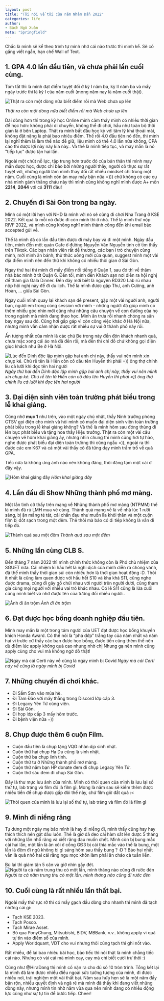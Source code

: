 ```yaml
---
layout: post
title: "Tôi nói về tôi của năm Nhâm Dần 2022"
categories: life
author:
- Bách Ngô Xuân
meta: "Springfield"
---
```


Chắc là mình sẽ kể theo trình tự mình nhớ cái nào trước thì mình kể. Sẽ cố gắng viết ngắn, hạn chế Wall of Text.

## 1. GPA 4.0 lần đầu tiên, và chưa phải lần cuối cùng.

Tóm tắt thì là mình đạt điểm tuyệt đối ở kỳ I năm ba, kỳ II năm ba và mấy ngày trước thì là kỳ I của năm cuối (mong năm nay là năm cuối thật). 

![Thật ra còn một dòng nữa biết điểm rồi mà Web chưa up lên](/assets/imageFor2023/diem1.jpg)
            
*Thật ra còn một dòng nữa biết điểm rồi mà Web chưa up lên*

Dài dòng hơn thì trong kỳ học Online mình cảm thấy mình có nhiều thời gian để học hơn: không phải di chuyển, không thể đi chơi, hầu như toàn bộ thời gian là ở bên Laptop. Thật ra mình bắt đầu học kỳ với tâm lý khá thoải mái, không đặt nặng là phải bao nhiêu điểm. Thế rồi 4.0 đầu tiên nó đến, thì mình lại nghĩ thêm là làm thế nào để giữ, liệu mình có thể 4.0 lần nữa không, CPA cao thì được lợi này này kia này.. Và thế là mình tiếp tục, và may mắn là nó "tiếp tục" được tận hai lần.

Ngoài một chút nỗ lực, tập trung hơn trước đó của bản thân thì mình may mắn được học, được chỉ bảo bởi những người thầy, người cô thực sự rất tuyệt vời, những người làm mình thay đổi rất nhiều mindset chỉ trong một năm. Cuối cùng là mình còn ăn may mấy bận nữa =))) chứ không có các cụ nhà mình gánh thằng cháu này thì mình cũng không nghĩ mình được A+ môn **2214**, **2044** với cả **3111** đâu! 

## 2. Chuyến đi Sài Gòn trong ba ngày.

Mình có một lời hẹn với NHD là mình với nó sẽ cùng đi chơi Nha Trang ở KSE 2022. Kết quả là mỗi nó được đi còn mình thì ở nhà. Thế là mình thử nộp RIVF 2022, và mình cũng không nghĩ mình thành công đến khi email báo accepted gửi về.

Thế là mình đã có lần đầu tiên được đi máy bay và đi một mình. Ngày đầu tiên, mình đến một quán Cafe ở đường Nguyễn Văn Nguyễn tình cờ tìm thấy trên Tiktok. Các bạn nhân viên rất dễ thương, các bạn í trò chuyện cùng mình, mời mình ăn bánh, thử thức uống mới của quán, suggest mình một vài địa điểm mình nên đến thử khi không có nhiều thời gian ở Sài Gòn. 

Ngày thứ hai thì mình đi mấy điểm nổi tiếng ở Quận 1, sau đó thì về thăm nhà bác mình ở tít Quận 6. Đến tối, mình đến Khách sạn nơi diễn ra hội nghị để tham gia Gala Dinner. Đến đây mới biết là nguyên RD320 Lab rủ nhau nộp hội nghị này để đi du lịch. Thế là mình được gặp Thư, anh Cường, anh Hoàn, ... giữa Sài Gòn.

Ngày cuối mình quay lại khách sạn để present, gặp một vài người anh, người bạn, người em trong cùng session với mình - những người đã giúp mình có thêm nhiều góc nhìn mới cũng như những câu chuyện về con đường của họ trong ngành mà mình đang theo học. Mình ăn trưa rồi nhanh chóng ra sân bay ngay sau đó. Cũng hơi gấp gáp vì còn công việc khác ở Hà Nội nữa, nhưng mình vẫn cảm nhận được rất nhiều sự vui ở thành phố này rồi.

Ấn tượng nhất của mình là các chú Be trong này đến đón khách nhanh quá, chưa mặc xong cái áo mà đã đến rồi, mà đến thì chỉ đỗ chứ không gọi điện giục khách như Be ở Hà Nội.

![Lúc đến Dinh độc lập mình gặp hai anh chị này, thấy vui nên mình xin chụp ké. Chú rể tên là Hiền còn cô dâu tên Huyền thì phải =)) ông thợ chính líu cả lưỡi khi đọc tên hai người](/assets/imageFor2023/saigon.jpg)
            *Ngày thứ hai đến Dinh độc lập mình gặp hai anh chị này, thấy vui nên mình xin chụp ké. Chú rể tên là Hiền còn cô dâu tên Huyền thì phải =)) ông thợ chính líu cả lưỡi khi đọc tên hai người*

## 3. Đại diện sinh viên toàn trường phát biểu trong lễ khai giảng.

Cũng nhờ **mục 1** như trên, vào một ngày chủ nhật, thầy Ninh trưởng phòng CTSV gọi điện cho mình và hỏi mình có muốn đại diện sinh viên toàn trường phát biểu trong lễ khai giảng không? Và thế là mình hôm sau đóng thùng đi lên bục phát biểu và tặng hoa thầy Hiệu trưởng. Thật ra còn một vài câu chuyện về hôm khai giảng ấy, nhưng nhìn chung thì mình cũng hơi tự hào, nghe được phát biểu đại diện toàn trường thì cũng ngầu =)), ngoài ra thì được các em K67 và cả một vài thầy cô đã từng dạy mình trầm trồ về quả GPA.

Tiếc nữa là không ưng ảnh nào nên không đăng, thôi đăng tạm một cái ở đây vậy.

![Hôm khai giảng đây](/assets/imageFor2023/khaigiang.jpg)
            *Hôm khai giảng đây*

## 4. Lần đầu đi Show Những thành phố mơ màng.

Một lần tình cờ thấy trên mạng về Những thành phố mơ màng (NTPMM) thế là mình đã rủ LMH mua vé cùng. Thành quả mang về là về nhà lúc 1 rưỡi sáng, bị ăn mắng té tát, cái chân đau như muốn lìa khỏi thân và một cuộn film bị đốt sạch trong một đêm. Thế thôi mà bảo có đi tiếp không là vẫn đi tiếp đó.

![Thành quả sau một đêm](/assets/imageFor2023/NTPMM.jpg)
            *Thành quả sau một đêm*

## 5. Những lần cùng CLB S.

Đến tháng 7 năm 2022 thì mình chính thức không còn là Phó chủ nhiệm của SGUET nữa. Cái nhiệm kì hầu hết là nghỉ dịch của mình diễn ra chóng vánh, đã thế mình thấy thời gian sủi còn nhiều hơn là thời gian hoạt động :D. Thôi ít nhất là cũng làm quen được với hầu hết S10 và kha khá S11, cũng nghe được drama, cũng đi gây gổ chửi nhau với người trên người dưới, cũng tham gia cùng mọi người với nhiều vai trò khác nhau. Có lẽ S11 cũng là lứa cuối cùng mình biết và nhớ được tên của tương đối nhiều người..

![Ảnh đi ăn trộm](/assets/imageFor2023/sg.jpg)
            *Ảnh đi ăn trộm*

## 6. Đạt được học bổng doanh nghiệp đầu tiên.

Mình may mắn là một trong tám người của UET đạt được học bổng khuyến khích Honda Award. Có thể nói là "phá dớp" trắng tay của năm nhất và năm hai vì trước cứ thấy các bạn được học bổng, được tiền cũng thèm thế nên dù điểm lúc apply không quá cao nhưng nhờ chị Nhung gạ nên mình cũng apply cùng cho vui mà không ngờ đỗ thật! 

![Ngày mà cái Certi này về cũng là ngày mình bị Covid](/assets/imageFor2023/honda.jpg)
            *Ngày mà cái Certi này về cũng là ngày mình bị Covid*

## 7. Những chuyến đi chơi khác.

- Đi Sầm Sơn vào mùa hè.
- Đi Tam Đảo với mấy thằng trong Discord lớp cấp 3.
- Đi Legacy Yên Tử cùng viện.
- Đi Sài Gòn.
- Đi họp lớp cấp 3 mấy hôm trước.
- Đi bệnh viện nữa =))

## 8. Chụp được thêm 6 cuộn Film.
- Cuộn đầu tiên là chụp tặng VQG nhân dịp sinh nhật.
- Cuộn thứ hai chụp Hạ Du cũng là sinh nhật.
- Cuộn thứ ba chụp linh tinh.
- Cuộn thứ tư ở Những thành phố mơ màng.
- Cuộn thứ năm bạn HP donate đem đi chụp Legacy Yên Tử.
- Cuộn thứ sáu đem đi chụp Sài Gòn.

Đây là thư mực lưu ảnh của mình. Mình có thói quen của mình là lưu lại số thứ tự, lab tráng và film đó là film gì. Mong là năm sau sẽ kiếm thêm được nhiều tiền để chụp được gấp đôi thế này, chứ film giờ đắt quá :<

![Thói quen của mình là lưu lại số thứ tự, lab tráng và film đó là film gì](/assets/imageFor2023/film.jpg)
            
## 9. Mình đi niềng răng 
Tự dưng một ngày mẹ bảo mình là hay đi niềng đi, mình thấy cũng hay hay thích thích nên gật đầu luôn. Thế là giờ đã đeo cái hàm sắt lên được 5 tháng với những lần nhổ răng và xiết răng đau muốn chết. Mình còn bị bung mắc cài hai lần, một lần là ăn xôi ở cổng GĐ3 bị cái thìa mắc vào thế là bung, một lần là đêm đi ngủ không bị gì sáng hôm sau thấy bung ? :D ? Báo hại nhất vẫn là quả nhổ hai cái răng ngu mọc khôn làm phải ăn cháo cả tuần liền.

Bù lại thì giảm tận 5 cân và giờ nhìn gầy đét. 
![Người ta cả năm trung thu có một lần, mình tháng nào cũng đi rước đèn](/assets/imageFor2023/rang.jpg)
            *Người ta cả năm trung thu có một lần, mình tháng nào cũng đi rước đèn*

## 10. Cuối cùng là rất nhiều lần thất bại.

Ngoài mấy thứ rực rỡ thì có mấy gạch đầu dòng cho nhanh thì mình đã tạch những cái gì:

- Tạch KSE 2023.
- Tạch Posco.
- Tạch Mirae Asset.
- Bỏ qua PonyChung, Mitsubishi, BIDV, MBBank, v.v.. không apply vì quá tự tin vào điểm số của mình.
- Apply Worldquant, VDT cho vui nhưng thôi cũng tạch thì ghi nốt vào.

Rất nhiều, để lại bao nhiêu bài học, bảo tiếc thì nói thật là mình chẳng tiếc cái nào. Nhưng có vài cái mà mình cay, cay mà chỉ biết cười trừ thôi :)


Cũng như @HiraDang thì mình cố nặn ra cho đủ số 10 tròn trĩnh. Tổng kết lại là mình đã làm được nhiều điều ngoài sức tưởng tượng của mình, đi được nhiều nơi, trải nghiệm một vài thất bại. Năm sau hứa hẹn sẽ là một năm đầy bận rộn, nhiều quyết định và ngã rẽ mà mình đã thấy khi đang viết những dòng này, nhưng mình tin nhờ năm vừa qua nên mình đang có nhiều động lực cũng như sự tự tin để bước tiếp. Cheer!